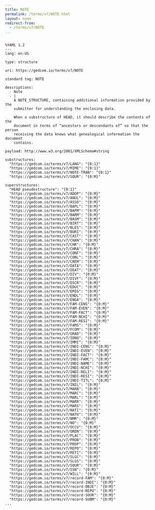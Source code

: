 ```yaml
---
title: NOTE
permalink: /terms/v7/NOTE.html
layout: none
redirect-from:
  - /terms/v7/NOTE
...
```


```

%YAML 1.2
---
lang: en-US

type: structure

uri: https://gedcom.io/terms/v7/NOTE

standard tag: NOTE

descriptions:
  - Note
  - |
    A NOTE_STRUCTURE, containing additional information provided by the
    submitter for understanding the enclosing data.
    
    When a substructure of HEAD, it should describe the contents of the
    document in terms of “ancestors or descendants of” so that the person
    receiving the data knows what genealogical information the document
    contains.

payload: http://www.w3.org/2001/XMLSchema#string

substructures:
  "https://gedcom.io/terms/v7/LANG": "{0:1}"
  "https://gedcom.io/terms/v7/MIME": "{0:1}"
  "https://gedcom.io/terms/v7/NOTE-TRAN": "{0:1}"
  "https://gedcom.io/terms/v7/SOUR": "{0:M}"

superstructures:
  "HEAD pseudostructure": "{0:1}"
  "https://gedcom.io/terms/v7/ADOP": "{0:M}"
  "https://gedcom.io/terms/v7/ANUL": "{0:M}"
  "https://gedcom.io/terms/v7/ASSO": "{0:M}"
  "https://gedcom.io/terms/v7/BAPL": "{0:M}"
  "https://gedcom.io/terms/v7/BAPM": "{0:M}"
  "https://gedcom.io/terms/v7/BARM": "{0:M}"
  "https://gedcom.io/terms/v7/BASM": "{0:M}"
  "https://gedcom.io/terms/v7/BIRT": "{0:M}"
  "https://gedcom.io/terms/v7/BLES": "{0:M}"
  "https://gedcom.io/terms/v7/BURI": "{0:M}"
  "https://gedcom.io/terms/v7/CAST": "{0:M}"
  "https://gedcom.io/terms/v7/CHAN": "{0:M}"
  "https://gedcom.io/terms/v7/CHR": "{0:M}"
  "https://gedcom.io/terms/v7/CHRA": "{0:M}"
  "https://gedcom.io/terms/v7/CONF": "{0:M}"
  "https://gedcom.io/terms/v7/CONL": "{0:M}"
  "https://gedcom.io/terms/v7/CREM": "{0:M}"
  "https://gedcom.io/terms/v7/DATA": "{0:M}"
  "https://gedcom.io/terms/v7/DEAT": "{0:M}"
  "https://gedcom.io/terms/v7/DIV": "{0:M}"
  "https://gedcom.io/terms/v7/DIVF": "{0:M}"
  "https://gedcom.io/terms/v7/DSCR": "{0:M}"
  "https://gedcom.io/terms/v7/EDUC": "{0:M}"
  "https://gedcom.io/terms/v7/EMIG": "{0:M}"
  "https://gedcom.io/terms/v7/ENDL": "{0:M}"
  "https://gedcom.io/terms/v7/ENGA": "{0:M}"
  "https://gedcom.io/terms/v7/FAM-CENS": "{0:M}"
  "https://gedcom.io/terms/v7/FAM-EVEN": "{0:M}"
  "https://gedcom.io/terms/v7/FAM-FACT": "{0:M}"
  "https://gedcom.io/terms/v7/FAM-NCHI": "{0:M}"
  "https://gedcom.io/terms/v7/FAM-RESI": "{0:M}"
  "https://gedcom.io/terms/v7/FAMS": "{0:M}"
  "https://gedcom.io/terms/v7/FCOM": "{0:M}"
  "https://gedcom.io/terms/v7/GRAD": "{0:M}"
  "https://gedcom.io/terms/v7/IDNO": "{0:M}"
  "https://gedcom.io/terms/v7/IMMI": "{0:M}"
  "https://gedcom.io/terms/v7/INDI-CENS": "{0:M}"
  "https://gedcom.io/terms/v7/INDI-EVEN": "{0:M}"
  "https://gedcom.io/terms/v7/INDI-FACT": "{0:M}"
  "https://gedcom.io/terms/v7/INDI-FAMC": "{0:M}"
  "https://gedcom.io/terms/v7/INDI-NAME": "{0:M}"
  "https://gedcom.io/terms/v7/INDI-NCHI": "{0:M}"
  "https://gedcom.io/terms/v7/INDI-RELI": "{0:M}"
  "https://gedcom.io/terms/v7/INDI-RESI": "{0:M}"
  "https://gedcom.io/terms/v7/INDI-TITL": "{0:M}"
  "https://gedcom.io/terms/v7/INIL": "{0:M}"
  "https://gedcom.io/terms/v7/MARB": "{0:M}"
  "https://gedcom.io/terms/v7/MARC": "{0:M}"
  "https://gedcom.io/terms/v7/MARL": "{0:M}"
  "https://gedcom.io/terms/v7/MARR": "{0:M}"
  "https://gedcom.io/terms/v7/MARS": "{0:M}"
  "https://gedcom.io/terms/v7/NATI": "{0:M}"
  "https://gedcom.io/terms/v7/NATU": "{0:M}"
  "https://gedcom.io/terms/v7/NMR": "{0:M}"
  "https://gedcom.io/terms/v7/NO": "{0:M}"
  "https://gedcom.io/terms/v7/OCCU": "{0:M}"
  "https://gedcom.io/terms/v7/ORDN": "{0:M}"
  "https://gedcom.io/terms/v7/PLAC": "{0:M}"
  "https://gedcom.io/terms/v7/PROB": "{0:M}"
  "https://gedcom.io/terms/v7/PROP": "{0:M}"
  "https://gedcom.io/terms/v7/REPO": "{0:M}"
  "https://gedcom.io/terms/v7/RETI": "{0:M}"
  "https://gedcom.io/terms/v7/SLGC": "{0:M}"
  "https://gedcom.io/terms/v7/SLGS": "{0:M}"
  "https://gedcom.io/terms/v7/SOUR": "{0:M}"
  "https://gedcom.io/terms/v7/SSN": "{0:M}"
  "https://gedcom.io/terms/v7/WILL": "{0:M}"
  "https://gedcom.io/terms/v7/record-FAM": "{0:M}"
  "https://gedcom.io/terms/v7/record-INDI": "{0:M}"
  "https://gedcom.io/terms/v7/record-OBJE": "{0:M}"
  "https://gedcom.io/terms/v7/record-REPO": "{0:M}"
  "https://gedcom.io/terms/v7/record-SOUR": "{0:M}"
  "https://gedcom.io/terms/v7/record-SUBM": "{0:M}"
...

```
